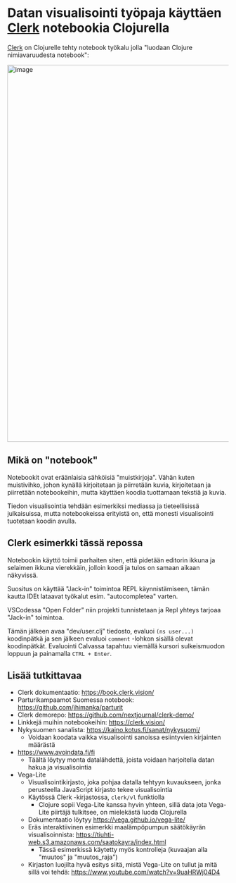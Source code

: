 # Datan visualisointi työpaja käyttäen [Clerk](https://github.com/nextjournal/clerk) notebookia Clojurella

[Clerk](https://github.com/nextjournal/clerk) on Clojurelle tehty notebook työkalu jolla "luodaan Clojure nimiavaruudesta notebook":

<img width="856" alt="image" src="https://user-images.githubusercontent.com/57011/201387085-b6387103-79dd-4987-957d-046cea496f5c.png">

## Mikä on "notebook"

Notebookit ovat eräänlaisia sähköisiä "muistkirjoja". Vähän kuten muistivihko, johon kynällä kirjoitetaan ja piirretään kuvia, kirjoitetaan ja piirretään notebookeihin, mutta käyttäen koodia tuottamaan tekstiä ja kuvia.

Tiedon visualisointia tehdään esimerkiksi mediassa ja tieteellisissä julkaisuissa, mutta notebookeissa erityistä on, että monesti visualisointi tuotetaan koodin avulla.

## Clerk esimerkki tässä repossa

Notebookin käyttö toimii parhaiten siten, että pidetään editorin ikkuna ja selaimen ikkuna vierekkäin, jolloin koodi ja tulos on samaan aikaan näkyvissä.

Suositus on käyttää "Jack-in" toimintoa REPL käynnistämiseen, tämän kautta IDEt lataavat työkalut esim. "autocompletea" varten.

VSCodessa "Open Folder" niin projekti tunnistetaan ja Repl yhteys tarjoaa "Jack-in" toimintoa.

Tämän jälkeen avaa "dev/user.clj" tiedosto, evaluoi `(ns user...)` koodinpätkä ja sen jälkeen evaluoi `comment` -lohkon sisällä olevat koodinpätkät. Evaluointi Calvassa tapahtuu viemällä kursori sulkeismuodon loppuun ja painamalla `CTRL + Enter`.

## Lisää tutkittavaa

* Clerk dokumentaatio: https://book.clerk.vision/
* Parturikampaamot Suomessa notebook: https://github.com/jhimanka/parturit
* Clerk demorepo: https://github.com/nextjournal/clerk-demo/
* Linkkejä muihin notebookeihin: https://clerk.vision/
* Nykysuomen sanalista: https://kaino.kotus.fi/sanat/nykysuomi/
  * Voidaan koodata vaikka visualisointi sanoissa esiintyvien kirjainten määrästä
* https://www.avoindata.fi/fi
  * Täältä löytyy monta datalähdettä, joista voidaan harjoitella datan hakua ja visualisointia
* Vega-Lite
  * Visualisointikirjasto, joka pohjaa datalla tehtyyn kuvaukseen, jonka perusteella JavaScript kirjasto tekee visualisointia
  * Käytössä Clerk -kirjastossa, `clerk/vl` funktiolla
    * Clojure sopii Vega-Lite kanssa hyvin yhteen, sillä data jota Vega-Lite piirtäjä tulkitsee, on mielekästä luoda Clojurella
  * Dokumentaatio löytyy https://vega.github.io/vega-lite/
  * Eräs interaktiivinen esimerkki maalämpöpumpun säätökäyrän visualisoinnista: https://tiuhti-web.s3.amazonaws.com/saatokayra/index.html
    * Tässä esimerkissä käytetty myös kontrolleja (kuvaajan alla "muutos" ja "muutos_raja")
  * Kirjaston luojilta hyvä esitys siitä, mistä Vega-Lite on tullut ja mitä sillä voi tehdä: https://www.youtube.com/watch?v=9uaHRWj04D4
